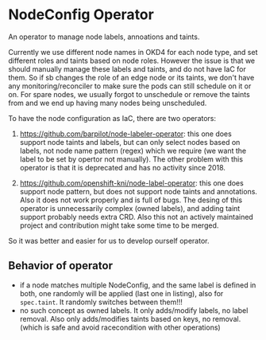 # NodeConfig Operator

An operator to manage node labels, annoations and taints.

Currently we use different node names in OKD4 for each node type, and set different roles and taints based on node roles. However the issue is that we should manually manage these labels and taints, and do not have IaC for them. So if sb changes the role of an edge node or its taints, we don't have any monitoring/reconciler to make sure the pods can still schedule on it or on. For spare nodes, we usually forgot to unschedule or remove the taints from and we end up having many nodes being unscheduled.

To have the node configuration as IaC, there are two operators:

1. https://github.com/barpilot/node-labeler-operator: this one does support node taints and labels, but can only select nodes based on labels, not node name pattern (regex) which we require (we want the label to be set by opertor not manually). The other problem with this operator is that it is deprecated and has no activity since 2018.

2. https://github.com/openshift-kni/node-label-operator: this one does support node pattern, but does not support node taints and annotations. Also it does not work properly and is full of bugs. The desing of this operator is unnecessarily complex (owned labels), and adding taint support probably needs extra CRD. Also this not an actively maintained project and contribution might take some time to be merged.


So it was better and easier for us to develop ourself operator.

## Behavior of operator

- if a node matches multiple NodeConfig, and the same label is defined in both, one randomly will be applied (last one in listing), also for `spec.taint`. It randomly switches between them!!!
- no such concept as owned labels. It only adds/modify labels, no label removal. Also only adds/modifies taints based on keys, no removal. (which is safe and avoid racecondition with other operations)
